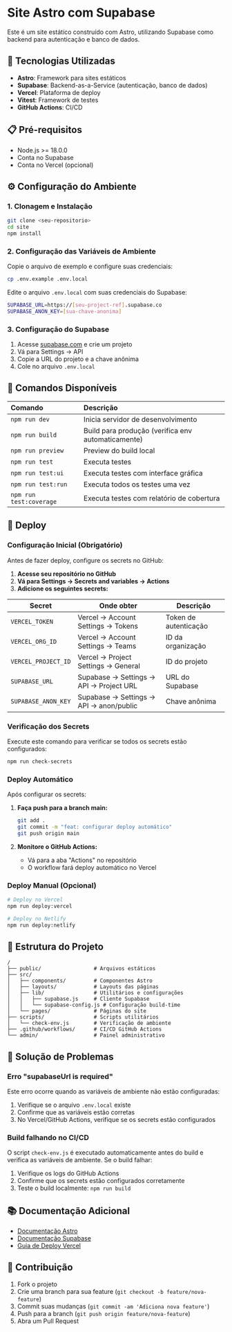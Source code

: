 # Site Astro com Supabase

Este é um site estático construído com Astro, utilizando Supabase como backend para autenticação e banco de dados.

## 🚀 Tecnologias Utilizadas

- **Astro**: Framework para sites estáticos
- **Supabase**: Backend-as-a-Service (autenticação, banco de dados)
- **Vercel**: Plataforma de deploy
- **Vitest**: Framework de testes
- **GitHub Actions**: CI/CD

## 📋 Pré-requisitos

- Node.js >= 18.0.0
- Conta no Supabase
- Conta no Vercel (opcional)

## ⚙️ Configuração do Ambiente

### 1. Clonagem e Instalação

```bash
git clone <seu-repositorio>
cd site
npm install
```

### 2. Configuração das Variáveis de Ambiente

Copie o arquivo de exemplo e configure suas credenciais:

```bash
cp .env.example .env.local
```

Edite o arquivo `.env.local` com suas credenciais do Supabase:

```bash
SUPABASE_URL=https://[seu-project-ref].supabase.co
SUPABASE_ANON_KEY=[sua-chave-anonima]
```

### 3. Configuração do Supabase

1. Acesse [supabase.com](https://supabase.com) e crie um projeto
2. Vá para Settings → API
3. Copie a URL do projeto e a chave anônima
4. Cole no arquivo `.env.local`

## 🧞 Comandos Disponíveis

| Comando                   | Descrição                                           |
| :------------------------ | :-------------------------------------------------- |
| `npm run dev`             | Inicia servidor de desenvolvimento                  |
| `npm run build`           | Build para produção (verifica env automaticamente) |
| `npm run preview`         | Preview do build local                              |
| `npm run test`            | Executa testes                                      |
| `npm run test:ui`         | Executa testes com interface gráfica                |
| `npm run test:run`        | Executa todos os testes uma vez                     |
| `npm run test:coverage`   | Executa testes com relatório de cobertura           |

## 🚀 Deploy

### Configuração Inicial (Obrigatório)

Antes de fazer deploy, configure os secrets no GitHub:

1. **Acesse seu repositório no GitHub**
2. **Vá para Settings → Secrets and variables → Actions**
3. **Adicione os seguintes secrets:**

| Secret | Onde obter | Descrição |
|--------|------------|-----------|
| `VERCEL_TOKEN` | Vercel → Account Settings → Tokens | Token de autenticação |
| `VERCEL_ORG_ID` | Vercel → Account Settings → Teams | ID da organização |
| `VERCEL_PROJECT_ID` | Vercel → Project Settings → General | ID do projeto |
| `SUPABASE_URL` | Supabase → Settings → API → Project URL | URL do Supabase |
| `SUPABASE_ANON_KEY` | Supabase → Settings → API → anon/public | Chave anônima |

### Verificação dos Secrets

Execute este comando para verificar se todos os secrets estão configurados:

```bash
npm run check-secrets
```

### Deploy Automático

Após configurar os secrets:

1. **Faça push para a branch main:**
   ```bash
   git add .
   git commit -m "feat: configurar deploy automático"
   git push origin main
   ```

2. **Monitore o GitHub Actions:**
   - Vá para a aba "Actions" no repositório
   - O workflow fará deploy automático no Vercel

### Deploy Manual (Opcional)

```bash
# Deploy no Vercel
npm run deploy:vercel

# Deploy no Netlify
npm run deploy:netlify
```

## 📁 Estrutura do Projeto

```
/
├── public/                 # Arquivos estáticos
├── src/
│   ├── components/         # Componentes Astro
│   ├── layouts/            # Layouts das páginas
│   ├── lib/                # Utilitários e configurações
│   │   ├── supabase.js     # Cliente Supabase
│   │   └── supabase-config.js # Configuração build-time
│   └── pages/              # Páginas do site
├── scripts/                # Scripts utilitários
│   └── check-env.js        # Verificação de ambiente
├── .github/workflows/      # CI/CD GitHub Actions
└── admin/                  # Painel administrativo
```

## 🔧 Solução de Problemas

### Erro "supabaseUrl is required"

Este erro ocorre quando as variáveis de ambiente não estão configuradas:

1. Verifique se o arquivo `.env.local` existe
2. Confirme que as variáveis estão corretas
3. No Vercel/GitHub Actions, verifique se os secrets estão configurados

### Build falhando no CI/CD

O script `check-env.js` é executado automaticamente antes do build e verifica as variáveis de ambiente. Se o build falhar:

1. Verifique os logs do GitHub Actions
2. Confirme que os secrets estão configurados corretamente
3. Teste o build localmente: `npm run build`

## 📚 Documentação Adicional

- [Documentação Astro](https://docs.astro.build)
- [Documentação Supabase](https://supabase.com/docs)
- [Guia de Deploy Vercel](https://vercel.com/docs)

## 🤝 Contribuição

1. Fork o projeto
2. Crie uma branch para sua feature (`git checkout -b feature/nova-feature`)
3. Commit suas mudanças (`git commit -am 'Adiciona nova feature'`)
4. Push para a branch (`git push origin feature/nova-feature`)
5. Abra um Pull Request
